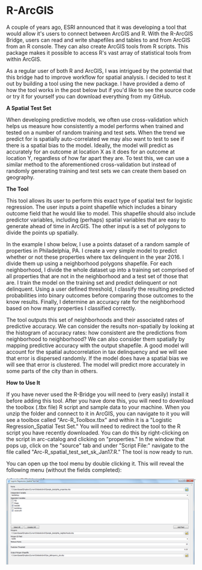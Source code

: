 # R-ArcGIS
A couple of years ago, ESRI announced that it was developing a tool that would allow it's users to connect between ArcGIS and R. With the R-ArcGIS Bridge, users can read and write shapefiles and tables to and from ArcGIS from an R console. They can also create ArcGIS tools from R scripts. This package makes it possible to access R's vast array of statistical tools from within ArcGIS.

As a regular user of both R and ArcGIS, I was intrigued by the  potential that this bridge had to improve workflow for spatial analysis. I decided to test it out by building a tool using the new package. I have provided a demo of how the tool works in the post below but if you'd like to see the source code or try it for yourself you can download everything from my GitHub.

**A Spatial Test Set**

When developing predictive models, we often use cross-validation which helps us measure how consistently a model performs when trained and tested on a number of random training and test sets. When the trend we predict for is spatially auto-correlated we may also want to test to see if there is a spatial bias to the model. Ideally, the model will predict as accurately for an outcome at location X as it does for an outcome at location Y, regardless of how far apart they are. To test this, we can use a similar method to the aforementioned cross-validation but instead of randomly generating training and test sets we can create them based on geography. 

**The Tool**

This tool allows its user to perform this exact type of spatial test for logistic regression. The user inputs a point shapefile which includes a binary outcome field that he would like to model. This shapefile should also include predictor variables, including (perhaps) spatial variables that are easy to generate ahead of time in ArcGIS. The other input is a set of polygons to divide the points up spatially.

In the example I show below, I use a points dataset of a random sample of properties in Philadelphia, PA. I create a very simple model to predict whether or not these properties where tax delinquent in the year 2016. I divide them up using a neighborhood polygons shapefile. For each neighborhood, I divide the whole dataset up into a training set comprised of all properties that are not in the neighborhood and a test set of those that are. I train the model on the training set and predict delinquent or not delinquent. Using a user defined threshold, I classify the resulting predicted probabilities into binary outcomes before comparing those outcomes to the know results. Finally, I determine an accuracy rate for the neighborhood based on how many properties I classified correctly.

The tool outputs this set of neighborhoods and their associated rates of predictive accuracy. We can consider the results non-spatially by looking at the histogram of accuracy rates: how consistent are the predictions from neighborhood to neighborhood? We can also consider them spatially by mapping predictive accuracy with the output shapefile. A good model will account for the spatial autocorrelation in tax delinquency and we will see that error is dispersed randomly. If the model does have a spatial bias we will see that error is clustered. The model will predict more accurately in some parts of the city than in others. 

**How to Use It**

If you have never used the R-Bridge you will need to (very easily) install it before adding this tool. After you have done this, you will need to download the toolbox (.tbx file) R script and sample data to your machine. When you unzip the folder and connect to it in ArcGIS, you can navigate to it you will see a toolbox called "Arc-R_Toolbox.tbx" and within it is a "Logistic Regression_Spatial Test Set." You will need to redirect the tool to the R script you have recently downloaded. You can do this by right-clicking on the script in arc-catalog and clicking on "properties." In the window that pops up, click on the "source" tab and under "Script File:" navigate to the file called "Arc-R_spatial_test_set_sk_Jan17.R." The tool is now ready to run. 

You can open up the tool menu by double clicking it. This will reveal the following menu (without the fields completed):

![](https://github.com/simonkassel/R-ArcGIS/blob/master/Images/tool_menu.png)
